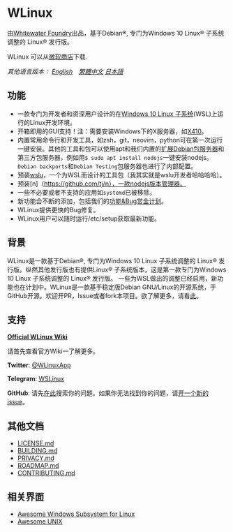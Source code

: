 # WLinux

由[Whitewater Foundry](https://whitewaterfoundry.com)出品，基于Debian®, 专门为Windows 10 Linux® 子系统调整的 Linux® 发行版。

WLinux 可以从[微软商店](https://afflnk.microsoft.com/c/1291904/433017/7593?u=https%3A%2F%2Fwww.microsoft.com%2Fstore%2FproductId%2F9NV1GV1PXZ6P)下载.

*其他语言版本： [English](EADME.md)　[繁體中文](README.zh-hant.md) [日本語](README.ja.md)*

## 功能

- 一款专门为开发者和资深用户设计的在[Windows 10 Linux 子系统](https://github.com/sirredbeard/Awesome-WSL)(WSL)上运行的Linux开发环境。
- 开箱即用的GUI支持！注：需要安装Windows下的X服务器，如[X410](http://afflnk.microsoft.com/c/1291904/459838/7593?prodsku=9NLP712ZMN9Q&u=https%3A%2F%2Fwww.microsoft.com%2Fen-us%2Fstore%2Fp%2Fx410%2F9NLP712ZMN9Q)。
- 内置常用命令行和开发工具，如zsh，git，neovim，python可在第一次运行一键安装。其他的工具和包可以使用apt和我们内置的[扩展Debian包服务器](https://packages.debian.org/stable/)和第三方包服务器，例如用`$ sudo apt install nodejs`一键安装nodejs。`Debian backports`和`Debian Testing`包服务器也进行了内部配置。
- 预装[wslu](https://github.com/patrick330602/wslu)，一个为WSL而设计的工具包（我其实就是wslu开发者哈哈哈哈）。
- 预装[n]（https://github.com/tj/n），一款nodejs版本管理器。
- 一些不必要或者不支持的应用如`systemd`已被移除。
- 新功能会不断的添加，包括我们的[功能&Bug赏金计划](https://github.com/WhitewaterFoundry/WLinux/issues?q=is%3Aissue+is%3Aopen+label%3ABounty)。
- WLinux提供更快的Bug修复。
- WLinux用户可以随时运行/etc/setup获取最新功能。
    
## 背景

WLinux是一款基于Debian®, 专门为Windows 10 Linux 子系统调整的 Linux® 发行版。纵然其他发行版也有提供Linux® 子系统版本，这是第一款专门为Windows 10 Linux 子系统调整的 Linux® 发行版。 一些为WSL做出的调整已经启用，新功能也在计划中。WLinux是一款基于稳定版Debian GNU/Linux的开源系统，于GitHub开源。欢迎开PR，Issue或者fork本项目。欲了解更多，请看[此](https://whitewaterfoundry.com/)。

## 支持

**[Official WLinux Wiki](https://github.com/WhitewaterFoundry/WLinux/wiki)**

请首先查看官方Wiki一了解更多。

**Twitter**: [@WLinuxApp](https://twitter.com/WLinuxApp)

**Telegram**: [WSLinux](https://t.me/wslinux)

**GitHub**: 请先[在此](https://github.com/sirredbeard/WLinux/issues)搜索你的问题。如果你无法找到你的问题，请[开一个新的issue](https://github.com/sirredbeard/WLinux/issues/new)。

## 其他文档

- [LICENSE.md](https://github.com/sirredbeard/WLinux/blob/master/LICENSE.md)
- [BUILDING.md](https://github.com/WhitewaterFoundry/WLinux/blob/master/BUILDING.md)
- [PRIVACY.md](https://github.com/WhitewaterFoundry/WLinux/blob/master/PRIVACY.md)
- [ROADMAP.md](https://github.com/WhitewaterFoundry/WLinux/blob/master/ROADMAP.md)
- [CONTRIBUTING.md](https://github.com/WhitewaterFoundry/WLinux/blob/master/CONTRIBUTING.md)

## 相关界面

- [Awesome Windows Subsystem for Linux](https://github.com/sirredbeard/Awesome-WSL)
- [Awesome UNIX](https://github.com/sirredbeard/Awesome-UNIX)

